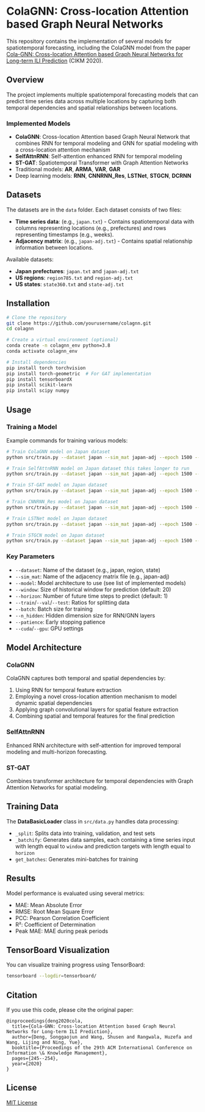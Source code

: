 # ColaGNN: Cross-location Attention based Graph Neural Networks

This repository contains the implementation of several models for spatiotemporal forecasting, including the ColaGNN model from the paper [Cola-GNN: Cross-location Attention based Graph Neural Networks for Long-term ILI Prediction](https://yue-ning.github.io/docs/CIKM20-colagnn.pdf) (CIKM 2020).

## Overview

The project implements multiple spatiotemporal forecasting models that can predict time series data across multiple locations by capturing both temporal dependencies and spatial relationships between locations.

### Implemented Models

- **ColaGNN**: Cross-location Attention based Graph Neural Network that combines RNN for temporal modeling and GNN for spatial modeling with a cross-location attention mechanism
- **SelfAttnRNN**: Self-attention enhanced RNN for temporal modeling
- **ST-GAT**: Spatiotemporal Transformer with Graph Attention Networks
- Traditional models: **AR**, **ARMA**, **VAR**, **GAR**
- Deep learning models: **RNN**, **CNNRNN_Res**, **LSTNet**, **STGCN**, **DCRNN**

## Datasets

The datasets are in the `data` folder. Each dataset consists of two files:
- **Time series data**: (e.g., `japan.txt`) - Contains spatiotemporal data with columns representing locations (e.g., prefectures) and rows representing timestamps (e.g., weeks).
- **Adjacency matrix**: (e.g., `japan-adj.txt`) - Contains spatial relationship information between locations.

Available datasets:
- **Japan prefectures**: `japan.txt` and `japan-adj.txt`
- **US regions**: `region785.txt` and `region-adj.txt`
- **US states**: `state360.txt` and `state-adj.txt`

## Installation

```bash
# Clone the repository
git clone https://github.com/yourusername/colagnn.git
cd colagnn

# Create a virtual environment (optional)
conda create -n colagnn_env python=3.8
conda activate colagnn_env

# Install dependencies
pip install torch torchvision
pip install torch-geometric  # For GAT implementation
pip install tensorboardX
pip install scikit-learn
pip install scipy numpy
```

## Usage

### Training a Model

Example commands for training various models:

```bash
# Train ColaGNN model on Japan dataset
python src/train.py --dataset japan --sim_mat japan-adj --epoch 1500 --train 0.5 --val 0.2 --test 0.3 --batch 128 --horizon 5 --model cola_gnn --patience 100 --gpu 0 --mylog

# Train SelfAttnRNN model on Japan dataset this takes longer to run
python src/train.py --dataset japan --sim_mat japan-adj --epoch 1500 --train 0.5 --val 0.2 --test 0.3 --batch 128 --horizon 5 --model SelfAttnRNN --patience 100 --gpu 0 --mylog

# Train ST-GAT model on Japan dataset
python src/train.py --dataset japan --sim_mat japan-adj --epoch 1500 --train 0.5 --val 0.2 --test 0.3 --batch 128 --horizon 5 --model st_gat --patience 100 --gpu 0 --mylog

# Train CNNRNN_Res model on Japan dataset
python src/train.py --dataset japan --sim_mat japan-adj --epoch 1500 --train 0.5 --val 0.2 --test 0.3 --batch 128 --horizon 5 --model cnnrnn_res --patience 100 --gpu 0 --mylog

# Train LSTNet model on Japan dataset
python src/train.py --dataset japan --sim_mat japan-adj --epoch 1500 --train 0.5 --val 0.2 --test 0.3 --batch 128 --horizon 5 --model lstnet --patience 100 --gpu 0 --mylog

# Train STGCN model on Japan dataset
python src/train.py --dataset japan --sim_mat japan-adj --epoch 1500 --train 0.5 --val 0.2 --test 0.3 --batch 128 --horizon 5 --model stgcn --patience 100 --gpu 0 --mylog
```

### Key Parameters

- `--dataset`: Name of the dataset (e.g., japan, region, state)
- `--sim_mat`: Name of the adjacency matrix file (e.g., japan-adj)
- `--model`: Model architecture to use (see list of implemented models)
- `--window`: Size of historical window for prediction (default: 20)
- `--horizon`: Number of future time steps to predict (default: 1)
- `--train`/`--val`/`--test`: Ratios for splitting data
- `--batch`: Batch size for training
- `--n_hidden`: Hidden dimension size for RNN/GNN layers
- `--patience`: Early stopping patience
- `--cuda`/`--gpu`: GPU settings

## Model Architecture

### ColaGNN

ColaGNN captures both temporal and spatial dependencies by:
1. Using RNN for temporal feature extraction
2. Employing a novel cross-location attention mechanism to model dynamic spatial dependencies
3. Applying graph convolutional layers for spatial feature extraction
4. Combining spatial and temporal features for the final prediction

### SelfAttnRNN

Enhanced RNN architecture with self-attention for improved temporal modeling and multi-horizon forecasting.

### ST-GAT

Combines transformer architecture for temporal dependencies with Graph Attention Networks for spatial modeling.

## Training Data

The **DataBasicLoader** class in `src/data.py` handles data processing:
- `_split`: Splits data into training, validation, and test sets
- `_batchify`: Generates data samples, each containing a time series input with length equal to `window` and prediction targets with length equal to `horizon`
- `get_batches`: Generates mini-batches for training

## Results

Model performance is evaluated using several metrics:
- MAE: Mean Absolute Error
- RMSE: Root Mean Square Error
- PCC: Pearson Correlation Coefficient
- R²: Coefficient of Determination
- Peak MAE: MAE during peak periods

## TensorBoard Visualization

You can visualize training progress using TensorBoard:

```bash
tensorboard --logdir=tensorboard/
```

## Citation

If you use this code, please cite the original paper:

```
@inproceedings{deng2020cola,
  title={Cola-GNN: Cross-location Attention based Graph Neural Networks for Long-term ILI Prediction},
  author={Deng, Songgaojun and Wang, Shusen and Rangwala, Huzefa and Wang, Lijing and Ning, Yue},
  booktitle={Proceedings of the 29th ACM International Conference on Information \& Knowledge Management},
  pages={245--254},
  year={2020}
}
```

## License

[MIT License](LICENSE)
